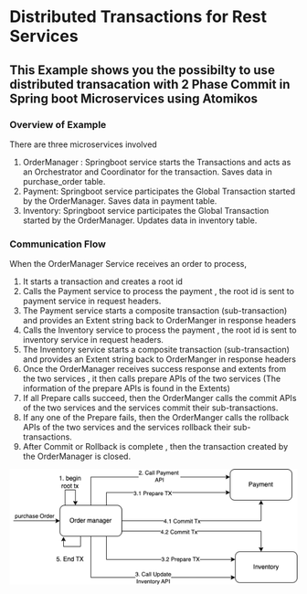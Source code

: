 # Distributed Transactions for Rest Services

## This Example shows you the possibilty to use distributed transacation with 2 Phase Commit in Spring boot Microservices using Atomikos

### Overview of Example

There are three microservices involved
1. OrderManager : Springboot service starts the Transactions and acts as an Orchestrator and Coordinator for the transaction. Saves data in purchase_order table.
2. Payment: Springboot service participates the Global Transaction started by the OrderManager. Saves data in payment table.
3. Inventory: Springboot service participates the Global Transaction started by the OrderManager. Updates data in inventory table.

### Communication Flow 

When the OrderManager Service receives an order to process, 
1. It starts a transaction and creates a root id
2. Calls the Payment service to process the payment , the root id is sent to payment service in request headers.
3. The Payment service starts a composite transaction (sub-transaction) and provides an Extent string back to OrderManger in response headers
4. Calls the Inventory service to process the payment , the root id is sent to inventory service in request headers.
5. The Inventory service starts a composite transaction (sub-transaction) and provides an Extent string back to OrderManger in response headers
6. Once the OrderManager receives success response and extents from the two services , it then calls prepare APIs of the two services (The information of the prepare APIs is found in the Extents)
7. If all Prepare calls succeed, then the OrderManger calls the commit APIs of the two services and the services commit their sub-transactions.
8. If any one of the Prepare fails, then the OrderManger calls the rollback APIs of the two services and the services rollback their sub-transactions.
9. After Commit or Rollback is complete , then the transaction created by the OrderManager is closed.

![communication flow](./overview.png?raw=true "Overview")
